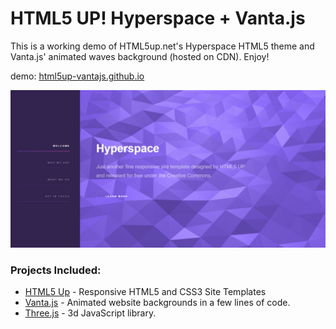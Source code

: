 # HTML5 UP! Hyperspace + Vanta.js

This is a working demo of HTML5up.net's Hyperspace HTML5 theme and Vanta.js' animated waves background (hosted on CDN). Enjoy!

demo: [html5up-vantajs.github.io](https://html5up-vantajs.github.io)

<img src="/images/html5up-vantajs.png">

### Projects Included:
- [HTML5 Up](https://html5up.net/) - Responsive HTML5 and CSS3 Site Templates
- [Vanta.js](https://www.vantajs.com/) - Animated website backgrounds in a few lines of code.
- [Three.js](https://threejs.org/) - 3d JavaScript library.
